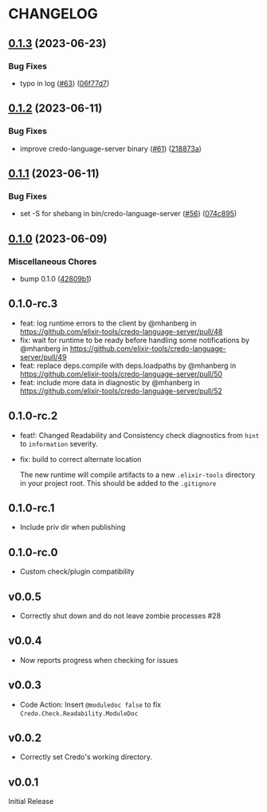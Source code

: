 # CHANGELOG

## [0.1.3](https://github.com/elixir-tools/credo-language-server/compare/v0.1.2...v0.1.3) (2023-06-23)


### Bug Fixes

* typo in log ([#63](https://github.com/elixir-tools/credo-language-server/issues/63)) ([06f77d7](https://github.com/elixir-tools/credo-language-server/commit/06f77d7334a93b2a7afe7ea41fdaaf9a14f5dda5))

## [0.1.2](https://github.com/elixir-tools/credo-language-server/compare/v0.1.1...v0.1.2) (2023-06-11)


### Bug Fixes

* improve credo-language-server binary ([#61](https://github.com/elixir-tools/credo-language-server/issues/61)) ([218873a](https://github.com/elixir-tools/credo-language-server/commit/218873a79310dee96ade2736b5b8be21402be3d7))

## [0.1.1](https://github.com/elixir-tools/credo-language-server/compare/v0.1.0...v0.1.1) (2023-06-11)


### Bug Fixes

* set -S for shebang in bin/credo-language-server ([#56](https://github.com/elixir-tools/credo-language-server/issues/56)) ([074c895](https://github.com/elixir-tools/credo-language-server/commit/074c895b522f0e3a2b9548ec665e9011746911a2))

## [0.1.0](https://github.com/elixir-tools/credo-language-server/compare/v0.1.0-rc.3...v0.1.0) (2023-06-09)


### Miscellaneous Chores

* bump 0.1.0 ([42809b1](https://github.com/elixir-tools/credo-language-server/commit/42809b17d2df388db7565f94009bb4b679f62dae))

## 0.1.0-rc.3

- feat: log runtime errors to the client by @mhanberg in https://github.com/elixir-tools/credo-language-server/pull/48
- fix: wait for runtime to be ready before handling some notifications by @mhanberg in https://github.com/elixir-tools/credo-language-server/pull/49
- feat: replace deps.compile with deps.loadpaths by @mhanberg in https://github.com/elixir-tools/credo-language-server/pull/50
- feat: include more data in diagnostic by @mhanberg in https://github.com/elixir-tools/credo-language-server/pull/52


## 0.1.0-rc.2

- feat!: Changed Readability and Consistency check diagnostics from `hint` to `information` severity.
- fix: build to correct alternate location

  The new runtime will compile artifacts to a new `.elixir-tools` directory in your project root. This should be added to the `.gitignore`

## 0.1.0-rc.1

- Include priv dir when publishing

## 0.1.0-rc.0

- Custom check/plugin compatibility

## v0.0.5

- Correctly shut down and do not leave zombie processes #28

## v0.0.4

- Now reports progress when checking for issues

## v0.0.3

- Code Action: Insert `@moduledoc false` to fix `Credo.Check.Readability.ModuleDoc`

## v0.0.2

- Correctly set Credo's working directory.

## v0.0.1

Initial Release
